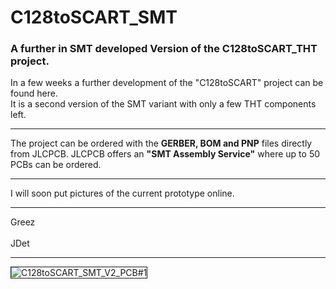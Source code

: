 # C128toSCART_SMT
<h3>A further in SMT developed Version of the C128toSCART_THT project.</h3>
<p>In a few weeks a further development of the "C128toSCART" project can be found here.<br />
It is a second version of the SMT variant with only a few THT components left.</p>
<hr />
<p>The project can be ordered with the <strong>GERBER, BOM and PNP</strong> files directly from JLCPCB.
JLCPCB offers an <strong>"SMT Assembly Service"</strong> where up to 50 PCBs can be ordered.</p>
<hr />
<p>I will soon put pictures of the current prototype online.</p>
<hr />
<p>Greez<br /><br />JDet</p>
<hr />
<p><img alt="C128toSCART_SMT_V2_PCB#1" src="./img/C128toSCART_V2_PCB#1.jpg" style="border-width: 1px; border-style: solid;" /></p>
